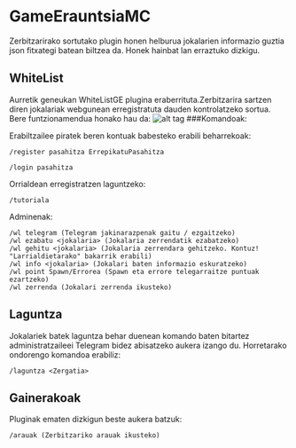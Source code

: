 # GameErauntsiaMC
Zerbitzarirako sortutako plugin honen helburua jokalarien informazio guztia json fitxategi batean biltzea da. Honek hainbat lan erraztuko dizkigu.
## WhiteList
Aurretik geneukan WhiteListGE plugina eraberrituta.Zerbitzarira sartzen diren jokalariak webgunean erregistratuta dauden kontrolatzeko sortua. Bere funtzionamendua honako hau da:
![alt tag](http://i.imgur.com/LN2d2M0.png)
###Komandoak:

Erabiltzailee piratek beren kontuak babesteko erabili beharrekoak:

    /register pasahitza ErrepikatuPasahitza
    
    /login pasahitza 
    
Orrialdean erregistratzen laguntzeko:

    /tutoriala
  
Adminenak:

    /wl telegram (Telegram jakinarazpenak gaitu / ezgaitzeko)
    /wl ezabatu <jokalaria> (Jokalaria zerrendatik ezabatzeko)
    /wl gehitu <jokalaria> (Jokalaria zerrendara gehitzeko. Kontuz! "Larrialdietarako" bakarrik erabili)
    /wl info <jokalaria> (Jokalari baten informazio eskuratzeko)
    /wl point Spawn/Errorea (Spawn eta errore telegarraitze puntuak ezartzeko)
    /wl zerrenda (Jokalari zerrenda ikusteko)
  
## Laguntza
Jokalariek batek laguntza behar duenean komando baten bitartez administratzaileei Telegram bidez abisatzeko aukera izango du. Horretarako ondorengo komandoa erabiliz:

    /laguntza <Zergatia>

## Gainerakoak
Pluginak ematen dizkigun beste aukera batzuk:

    /arauak (Zerbitzariko arauak ikusteko)
